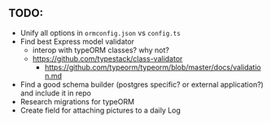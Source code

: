 ## TODO:

* Unify all options in `ormconfig.json` vs `config.ts`
* Find best Express model validator
  * interop with typeORM classes? why not?
  * <https://github.com/typestack/class-validator>
    * <https://github.com/typeorm/typeorm/blob/master/docs/validation.md>
* Find a good schema builder (postgres specific? or external application?) and include it in repo
* Research migrations for typeORM
* Create field for attaching pictures to a daily Log
